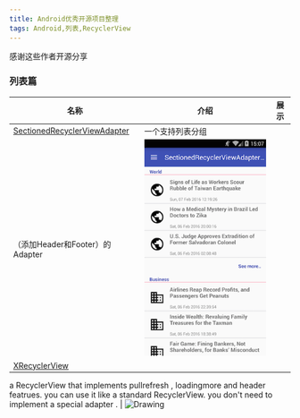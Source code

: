 ```yaml
---
title: Android优秀开源项目整理
tags: Android,列表,RecyclerView
---
```

感谢这些作者开源分享
### 列表篇
名称  | 介绍 | 展示
--- | --- | --- 
[SectionedRecyclerViewAdapter](https://github.com/luizgrp/SectionedRecyclerViewAdapter)  |  一个支持列表分组
（添加Header和Footer）的Adapter   |  <img src="https://raw.githubusercontent.com/luizgrp/SectionedRecyclerViewAdapter/master/art/sc1.png" alt="Drawing" width="320px" />   
[XRecyclerView](https://github.com/jianghejie/XRecyclerView)  |  
a RecyclerView that implements pullrefresh ,
loadingmore and header featrues.
you can use it like a standard RecyclerView.
you don't need to implement a special adapter .   |  <img src="https://github.com/jianghejie/XRecyclerView/raw/master/art/demo.gif" alt="Drawing" width="320px" />  


